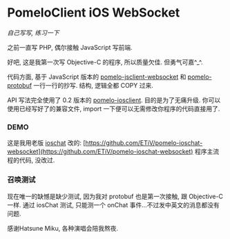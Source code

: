 PomeloClient iOS WebSocket
==========================

_自己写写, 练习一下_

之前一直写 PHP, 偶尔接触 JavaScript 写前端.

好吧, 这是我第一次写 Objective-C 的程序, 所以质量欠佳. 但勇气可嘉^_^.

代码方面, 基于 JavaScript 版本的 [pomelo-jsclient-websocket](https://github.com/pomelonode/pomelo-jsclient-websocket) 和 [pomelo-protobuf](https://github.com/pomelonode/pomelo-protobuf) 一行一行的抄写. 结构, 逻辑全都 COPY 过来.

API 写法完全使用了 0.2 版本的 [pomelo-iosclient](https://github.com/netease/pomelo-iosclient). 目的是为了无痛升级. 你可以使用已经写好了的兼容文件, import 一下便可以无需修改你程序的代码直接用了.

### DEMO
这是我用老版 [ioschat](https://github.com/NetEase/pomelo-ioschat) 改的: [https://github.com/ETiV/pomelo-ioschat-websocket](https://github.com/ETiV/pomelo-ioschat-websocket) 程序主流程的代码, 没改过.

### 召唤测试

现在唯一的缺憾是缺少测试, 因为我对 protobuf 也是第一次接触, 跟 Objective-C 一样.
通过 iosChat 测试, 只能测一个 onChat 事件…不过发中英文的消息都没有问题.

感谢Hatsune Miku, 各种演唱会陪我熬夜.
